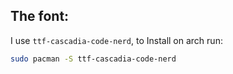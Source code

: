 ## The font:
I use `ttf-cascadia-code-nerd`, to Install on arch run:
```bash
sudo pacman -S ttf-cascadia-code-nerd
```
